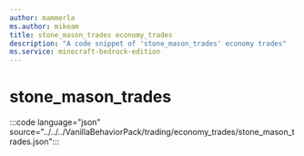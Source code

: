 ```yaml
---
author: mammerla
ms.author: mikeam
title: stone_mason_trades economy_trades
description: "A code snippet of 'stone_mason_trades' economy trades"
ms.service: minecraft-bedrock-edition
---
```


# stone_mason_trades

:::code language="json" source="../../../VanillaBehaviorPack/trading/economy_trades/stone_mason_trades.json":::
